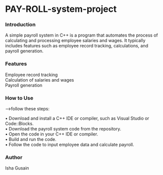 # PAY-ROLL-system-project
<h3>Introduction</h3>
A simple payroll system in C++ is a program that automates the process of calculating and processing employee salaries and wages. It typically includes features such as employee record tracking, calculations, and payroll generation.

<h3>Features</h3>
Employee record tracking<br>
Calculation of salaries and wages<br>
Payroll generation<br>

<H3>How to Use</h3>
-->follow these steps:

• Download and install a C++ IDE or compiler, such as Visual Studio or Code::Blocks.<br>
• Download the payroll system code from the repository.<br>
• Open the code in your C++ IDE or compiler.<br>
• Build and run the code.<br>
• Follow the code to input employee data and calculate payroll.<br>

<H3>Author</h3>
Isha Gusain

